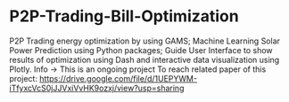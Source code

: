 # P2P-Trading-Bill-Optimization
P2P Trading energy optimization by using GAMS;
Machine Learning Solar Power Prediction using Python packages;
Guide User Interface to show results of optimization using Dash and interactive data visualization using Plotly.
Info -> This is an ongoing project
To reach related paper of this project: https://drive.google.com/file/d/1UEPYWM-iTfyxcVcS0jJJVxiVvHK9ozxj/view?usp=sharing
